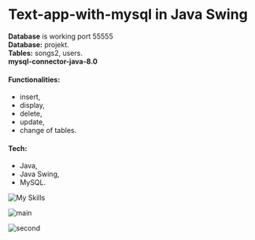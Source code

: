 # Text-app-with-mysql in Java Swing

<div><b>Database</b> is working port 55555</div>
<div><b>Database:</b> projekt.</div>
<div><b>Tables:</b> songs2, users.</div>
<div><b>mysql-connector-java-8.0</b></div>

<h4>Functionalities:</h4>
<ul>
  <li>insert,</li>
  <li>display,</li>
  <li>delete,</li>
  <li>update,</li>
  <li>change of tables.</li>
</ul>

<h4>Tech:</h4>
<ul>
 <li>Java,</li>
<li>Java Swing,</li>
<li>MySQL.</li>
</ul>

![My Skills](https://skillicons.dev/icons?i=java,mysql)

![main](https://github.com/tchelmecki/text-app-with-mysql/assets/121833733/b9c2b98c-c209-4fe7-aed2-ef24d127cdd6)

![second](https://github.com/tchelmecki/text-app-with-mysql/assets/121833733/36f88110-ab74-41b9-871d-82653d7b961b)
